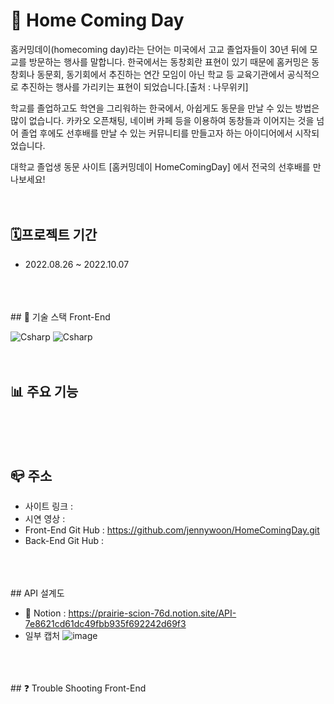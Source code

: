 # 🏫 Home Coming Day

홈커밍데이(homecoming day)라는 단어는 미국에서 고교 졸업자들이 30년 뒤에 모교를 방문하는 행사를 말합니다. 한국에서는 동창회란 표현이 있기 때문에 홈커밍은 동창회나 동문회, 동기회에서 추진하는 연간 모임이 아닌 학교 등 교육기관에서 공식적으로 추진하는 행사를 가리키는 표현이 되었습니다.[출처 : 나무위키]

학교를 졸업하고도 학연을 그리워하는 한국에서, 아쉽게도 동문을 만날 수 있는 방법은 많이 없습니다. 카카오 오픈채팅, 네이버 카페 등을 이용하여 동창들과 이어지는 것을 넘어 졸업 후에도 선후배를 만날 수 있는 커뮤니티를 만들고자 하는 아이디어에서 시작되었습니다.

대학교 졸업생 동문 사이트 [홈커밍데이 HomeComingDay] 에서 전국의 선후배를 만나보세요!
<br/>
<br/>
<br/>
## 🗓프로젝트 기간

- 2022.08.26 ~ 2022.10.07
<br/>
<br/>
<br/>
## 🔔 기술 스택 Front-End 

<img alt="Csharp" src ="https://img.shields.io/badge/JavaScript-F7DF1E.svg?&style=for-the-badge&logo=JavaScript&logoColor=whtie"/>   <img alt="Csharp" src ="https://img.shields.io/badge/React-61DAFB.svg?&style=for-the-badge&logo=React&logoColor=white"/>
<br/>
<br/>
<br/>
## 📊 주요 기능
<br/>
<br/>
<br/>


## 📪 주소

- 사이트 링크 : 
- 시연 영상 : 
- Front-End Git Hub : https://github.com/jennywoon/HomeComingDay.git
- Back-End Git Hub : 
<br/>
<br/>
<br/>
## API 설계도

- 📑 Notion : https://prairie-scion-76d.notion.site/API-7e8621cd61dc49fbb935f692242d69f3
- 일부 캡처
![image](https://user-images.githubusercontent.com/109018926/187039932-52f91535-68e1-4493-9bef-5910aa04158b.png)
<br/>
<br/>
<br/>
## ❓ Trouble Shooting Front-End
